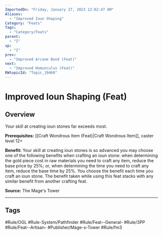 ```yaml
---
ImportedOn: "Friday, January 27, 2023 12:02:47 AM"
Aliases:
  - "Improved Ioun Shaping"
Category: "Feats"
Tags:
  - "Category/Feats"
parent:
  - "I"
up:
  - "I"
prev:
  - "Improved Arcane Bond (Feat)"
next:
  - "Improved Homunculus (Feat)"
RWtopicId: "Topic_19460"
---
```

# Improved Ioun Shaping (Feat)
## Overview
Your skill at creating ioun stones far exceeds most.

**Prerequisites:** [[Craft Wondrous Item (Feat)|Craft Wondrous Item]], caster level 12+

**Benefit:** Your skill at creating ioun stones is so advanced you may choose one of the following benefits when crafting an ioun stone: when determining the gold piece cost in raw materials you need to craft any item, reduce the base price by 25%; or, when determining the time you need to craft any item, reduce the base time by 25%. You choose the benefit each time you craft an ioun stone. The benefit taken while using this feat stacks with any similar benefit from another crafting feat.

**Source:** The Mage's Tower


---
## Tags
#Rule/OGL #Rule-System/Pathfinder #Rule/Feat--General- #Rule/3PP #Rule/Feat--Artisan- #Publisher/Mage-s-Tower #Rule/fm3


